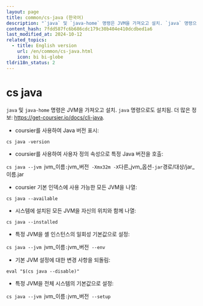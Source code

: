 ```yaml
---
layout: page
title: common/cs-java (한국어)
description: "`java` 및 `java-home` 명령은 JVM을 가져오고 설치. `java` 명령으로도 설치됨."
content_hash: 7fdd587fc6b686cdc179c30b404e410dcdbed1a6
last_modified_at: 2024-10-12
related_topics:
  - title: English version
    url: /en/common/cs-java.html
    icon: bi bi-globe
tldri18n_status: 2
---
```

# cs java

`java` 및 `java-home` 명령은 JVM을 가져오고 설치. `java` 명령으로도 설치됨.
더 많은 정보: <https://get-coursier.io/docs/cli-java>.

- coursier를 사용하여 Java 버전 표시:

`cs java -version`

- coursier를 사용하여 사용자 정의 속성으로 특정 Java 버전을 호출:

`cs java --jvm `<span class="tldr-var badge badge-pill bg-dark-lm bg-white-dm text-white-lm text-dark-dm font-weight-bold">jvm_이름</span>`:`<span class="tldr-var badge badge-pill bg-dark-lm bg-white-dm text-white-lm text-dark-dm font-weight-bold">jvm_버전</span>` -Xmx32m -X`<span class="tldr-var badge badge-pill bg-dark-lm bg-white-dm text-white-lm text-dark-dm font-weight-bold">다른_jvm_옵션</span>` -jar `<span class="tldr-var badge badge-pill bg-dark-lm bg-white-dm text-white-lm text-dark-dm font-weight-bold">경로/대상/jar_이름.jar</span>

- coursier 기본 인덱스에 사용 가능한 모든 JVM을 나열:

`cs java --available`

- 시스템에 설치된 모든 JVM을 자신의 위치와 함께 나열:

`cs java --installed`

- 특정 JVM을 셸 인스턴스의 일회성 기본값으로 설정:

`cs java --jvm `<span class="tldr-var badge badge-pill bg-dark-lm bg-white-dm text-white-lm text-dark-dm font-weight-bold">jvm_이름</span>`:`<span class="tldr-var badge badge-pill bg-dark-lm bg-white-dm text-white-lm text-dark-dm font-weight-bold">jvm_버전</span>` --env`

- 기본 JVM 설정에 대한 변경 사항을 되돌림:

`eval "$(cs java --disable)"`

- 특정 JVM을 전체 시스템의 기본값으로 설정:

`cs java --jvm `<span class="tldr-var badge badge-pill bg-dark-lm bg-white-dm text-white-lm text-dark-dm font-weight-bold">jvm_이름</span>`:`<span class="tldr-var badge badge-pill bg-dark-lm bg-white-dm text-white-lm text-dark-dm font-weight-bold">jvm_버전</span>` --setup`
